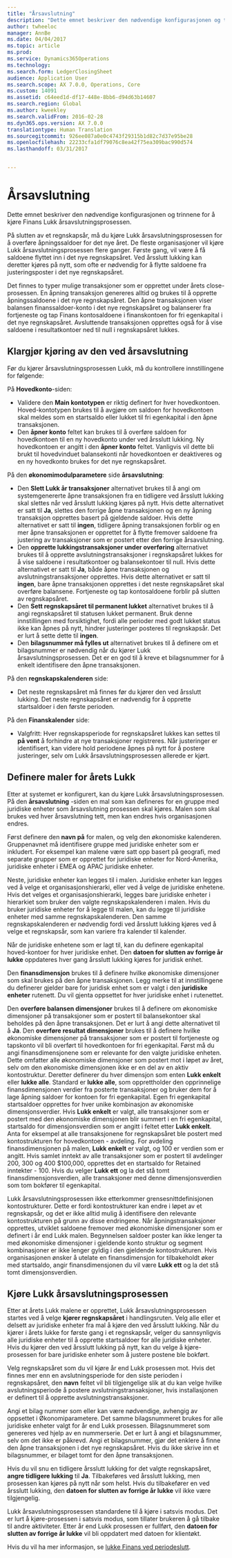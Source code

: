 ```yaml
---
title: "Årsavslutning"
description: "Dette emnet beskriver den nødvendige konfigurasjonen og trinnene for å kjøre Finans Lukk årsavslutningsprosessen."
author: twheeloc
manager: AnnBe
ms.date: 04/04/2017
ms.topic: article
ms.prod: 
ms.service: Dynamics365Operations
ms.technology: 
ms.search.form: LedgerClosingSheet
audience: Application User
ms.search.scope: AX 7.0.0, Operations, Core
ms.custom: 14091
ms.assetid: c64eed1d-df17-448e-8bb6-d94d63b14607
ms.search.region: Global
ms.author: kweekley
ms.search.validFrom: 2016-02-28
ms.dyn365.ops.version: AX 7.0.0
translationtype: Human Translation
ms.sourcegitcommit: 926ee087a0e0c4743f29315b1d82c7d37e95be28
ms.openlocfilehash: 22233cfa1df79076c8ea42f75ea309bac990d574
ms.lasthandoff: 03/31/2017


---
```


# <a name="year-end-close"></a>Årsavslutning

Dette emnet beskriver den nødvendige konfigurasjonen og trinnene for å kjøre Finans Lukk årsavslutningsprosessen. 

På slutten av et regnskapsår, må du kjøre Lukk årsavslutningsprosessen for å overføre åpningssaldoer for det nye året. De fleste organisasjoner vil kjøre Lukk årsavslutningsprosessen flere ganger. Første gang, vil være å få saldoene flyttet inn i det nye regnskapsåret. Ved årsslutt lukking kan deretter kjøres på nytt, som ofte er nødvendig for å flytte saldoene fra justeringsposter i det nye regnskapsåret. 

Det finnes to typer mulige transaksjoner som er opprettet under årets close-prosessen. En åpning transaksjon genereres alltid og brukes til å opprette åpningssaldoene i det nye regnskapsåret. Den åpne transaksjonen viser balansen finanssaldoer-konto i det nye regnskapsåret og balanserer fra fortjeneste og tap Finans kontosaldoene i finanskontoen for fri egenkapital i det nye regnskapsåret. Avsluttende transaksjonen opprettes også for å vise saldoene i resultatkontoer ned til null i regnskapsåret lukkes.

## <a name="prepare-to-run-the-year-end-close"></a>Klargjør kjøring av den ved årsavslutning
Før du kjører årsavslutningsprosessen Lukk, må du kontrollere innstillingene for følgende: 

På **Hovedkonto**-siden:

-   Validere den **Main kontotypen** er riktig definert for hver hovedkontoen. Hoved-kontotypen brukes til å avgjøre om saldoen for hovedkontoen skal meldes som en startsaldo eller lukket til fri egenkapital i den åpne transaksjonen.
-   Den **åpner konto** feltet kan brukes til å overføre saldoen for hovedkontoen til en ny hovedkonto under ved årsslutt lukking. Ny hovedkontoen er angitt i den **åpner konto** feltet. Vanligvis vil dette bli brukt til hovedvinduet balansekonti når hovedkontoen er deaktiveres og en ny hovedkonto brukes for det nye regnskapsåret.

På den **økonomimodulparametere** side **årsavslutning**:

-   Den **Slett Lukk år transaksjoner** alternativet brukes til å angi om systemgenererte åpne transaksjonen fra en tidligere ved årsslutt lukking skal slettes når ved årsslutt lukking kjøres på nytt. Hvis dette alternativet er satt til **Ja**, slettes den forrige åpne transaksjonen og en ny åpning transaksjon opprettes basert på gjeldende saldoer. Hvis dette alternativet er satt til **ingen**, tidligere åpning transaksjonen forblir og en mer åpne transaksjonen er opprettet for å flytte fremover saldoene fra justering av transaksjoner som er postert etter den forrige årsavslutning.
-   Den **opprette lukkingstransaksjoner under overføring** alternativet brukes til å opprette avslutningstransaksjoner i regnskapsåret lukkes for å vise saldoene i resultatkontoer og balansekontoer til null. Hvis dette alternativet er satt til **Ja**, både åpne transaksjonen og avslutningstransaksjoner opprettes. Hvis dette alternativet er satt til **ingen**, bare åpne transaksjonen opprettes i det neste regnskapsåret skal overføre balansene. Fortjeneste og tap kontosaldoene forblir på slutten av regnskapsåret.
-   Den **Sett regnskapsåret til permanent lukket** alternativet brukes til å angi regnskapsåret til statusen lukket permanent. Bruk denne innstillingen med forsiktighet, fordi alle perioder med godt lukket status ikke kan åpnes på nytt, hindrer justeringer posteres til regnskapsår. Det er lurt å sette dette til **ingen**.
-   Den **bilagsnummer må fylles ut** alternativet brukes til å definere om et bilagsnummer er nødvendig når du kjører Lukk årsavslutningsprosessen. Det er en god til å kreve et bilagsnummer for å enkelt identifisere den åpne transaksjonen.

På den **regnskapskalenderen** side:

-   Det neste regnskapsåret må finnes før du kjører den ved årsslutt lukking. Det neste regnskapsåret er nødvendig for å opprette startsaldoer i den første perioden.

På den **Finanskalender** side:

-   Valgfritt: Hver regnskapsperiode for regnskapsåret lukkes kan settes til **på vent** å forhindre at nye transaksjoner registreres. Når justeringer er identifisert, kan videre hold periodene åpnes på nytt for å postere justeringer, selv om Lukk årsavslutningsprosessen allerede er kjørt.

## <a name="define-year-end-close-templates"></a>Definere maler for årets Lukk
Etter at systemet er konfigurert, kan du kjøre Lukk årsavslutningsprosessen. På den **årsavslutning** -siden en mal som kan defineres for en gruppe med juridiske enheter som årsavslutning prosessen skal kjøres. Malen som skal brukes ved hver årsavslutning tett, men kan endres hvis organisasjonen endres. 

Først definere den **navn på** for malen, og velg den økonomiske kalenderen. Gruppenavnet må identifisere gruppe med juridiske enheter som er inkludert.  For eksempel kan malene være satt opp basert på geografi, med separate grupper som er opprettet for juridiske enheter for Nord-Amerika, juridiske enheter i EMEA og APAC juridiske enheter. 

Neste, juridiske enheter kan legges til i malen. Juridiske enheter kan legges ved å velge et organisasjonshierarki, eller ved å velge de juridiske enhetene. Hvis det velges et organisasjonshierarki, legges bare juridiske enheter i hierarkiet som bruker den valgte regnskapskalenderen i malen. Hvis du bruker juridiske enheter for å legge til malen, kan du legge til juridiske enheter med samme regnskapskalenderen. Den samme regnskapskalenderen er nødvendig fordi ved årsslutt lukking kjøres ved å velge et regnskapsår, som kan variere fra kalender til kalender. 

Når de juridiske enhetene som er lagt til, kan du definere egenkapital hoved-kontoer for hver juridiske enhet. Den **datoen for slutten av forrige år lukke** oppdateres hver gang årsslutt lukking kjøres for juridisk enhet. 

Den **finansdimensjon** brukes til å definere hvilke økonomiske dimensjoner som skal brukes på den åpne transaksjonen. Legg merke til at innstillingene du definerer gjelder bare for juridisk enhet som er valgt i den **juridiske enheter** rutenett. Du vil gjenta oppsettet for hver juridiske enhet i rutenettet. 

Den **overføre balansen dimensjoner** brukes til å definere om økonomiske dimensjoner på transaksjoner som er postert til balansekontoer skal beholdes på den åpne transaksjonen. Det er lurt å angi dette alternativet til å **Ja**. Den **overføre resultat dimensjoner** brukes til å definere hvilke økonomiske dimensjoner på transaksjoner som er postert til fortjeneste og tapskonto vil bli overført til hovedkontoen for fri egenkapital. Først må du angi finansdimensjonene som er relevante for den valgte juridiske enheten. Dette omfatter alle økonomiske dimensjoner som postert mot i løpet av året, selv om den økonomiske dimensjonen ikke er en del av en aktiv kontostruktur. Deretter definerer du hver dimensjon som enten **Lukk enkelt** eller **lukke alle**.  Standard er **lukke alle**, som opprettholder den opprinnelige finansdimensjonen verdier fra posterte transaksjoner og bruker dem for å lage åpning saldoer for kontoen for fri egenkapital. Egen fri egenkapital startsaldoer opprettes for hver unike kombinasjon av økonomiske dimensjonsverdier. Hvis **Lukk enkelt** er valgt, alle transaksjoner som er postert med den økonomiske dimensjonen blir summert i en fri egenkapital, startsaldo for dimensjonsverdien som er angitt i feltet etter **Lukk enkelt**. Anta for eksempel at alle transaksjonene for regnskapsåret ble postert med kontostrukturen for hovedkontoen - avdeling. For avdeling finansdimensjonen på malen, **Lukk enkelt** er valgt, og 100 er verdien som er angitt. Hvis samlet inntekt av alle transaksjoner som er postert til avdelinger 200, 300 og 400 $100,000, opprettes det en startsaldo for Retained inntekter - 100. Hvis du velger **Lukk ett** og la det stå tomt finansdimensjonsverdien, alle transaksjoner med denne dimensjonsverdien som tom bokfører til egenkapital. 

Lukk årsavslutningsprosessen ikke etterkommer grensesnittdefinisjonen kontostrukturer. Dette er fordi kontostrukturer kan endre i løpet av et regnskapsår, og det er ikke alltid mulig å identifisere den relevante kontostrukturen på grunn av disse endringene.  Når åpningstransaksjoner opprettes, utviklet saldoene fremover med økonomiske dimensjoner som er definert i år end Lukk malen. Begynnelsen saldoer poster kan ikke lenger ta med økonomiske dimensjoner i gjeldende konto struktur og segment kombinasjoner er ikke lenger gyldig i den gjeldende kontostrukturen. Hvis organisasjonen ønsker å utelate en finansdimensjon for tilbakeholdt øker med startsaldo, angir finansdimensjonen du vil være **Lukk ett** og la det stå tomt dimensjonsverdien.

## <a name="run-the-year-end-close-process"></a>Kjøre Lukk årsavslutningsprosessen
Etter at årets Lukk malene er opprettet, Lukk årsavslutningsprosessen startes ved å velge **kjører regnskapsåret** i handlingsruten. Velg alle eller et delsett av juridiske enheter fra mal å kjøre den ved årsslutt lukking. Når du kjører i årets lukke for første gang i et regnskapsår, velger du sannsynligvis alle juridiske enheter til å opprette startsaldoer for alle juridiske enheter. Hvis du kjører den ved årsslutt lukking på nytt, kan du velge å kjøre-prosessen for bare juridiske enheter som å justere postene ble bokført. 

Velg regnskapsåret som du vil kjøre år end Lukk prosessen mot. Hvis det finnes mer enn en avslutningsperiode for den siste perioden i regnskapsåret, den **navn** feltet vil bli tilgjengelige slik at du kan velge hvilke avslutningsperiode å postere avslutningstransaksjoner, hvis installasjonen er definert til å opprette avslutningstransaksjoner. 

Angi et bilag nummer som eller kan være nødvendige, avhengig av oppsettet i Økonomiparametere. Det samme bilagsnummeret brukes for alle juridiske enheter valgt for år end Lukk prosessen. Bilagsnummeret som genereres ved hjelp av en nummerserie. Det er lurt å angi et bilagsnummer, selv om det ikke er påkrevd. Angi et bilagsnummer, gjør det enklere å finne den åpne transaksjonen i det nye regnskapsåret. Hvis du ikke skrive inn et bilagsnummer, er bilaget tomt for den åpne transaksjonen. 

Hvis du vil snu en tidligere årsslutt lukking for det valgte regnskapsåret, **angre tidligere lukking** til **Ja**. Tilbakeføres ved årsslutt lukking, men prosessen kan kjøres på nytt når som helst. Hvis du tilbakefører en ved årsslutt lukking, den **datoen for slutten av forrige år lukke** vil ikke være tilgjengelig. 

Lukk årsavslutningsprosessen standardene til å kjøre i satsvis modus. Det er lurt å kjøre-prosessen i satsvis modus, som tillater brukeren å gå tilbake til andre aktiviteter. Etter år end Lukk prosessen er fullført, den **datoen for slutten av forrige år lukke** vil bli oppdatert med datoen for klientøkt.

Hvis du vil ha mer informasjon, se [lukke Finans ved periodeslutt](close-general-ledger-at-period-end.md).



